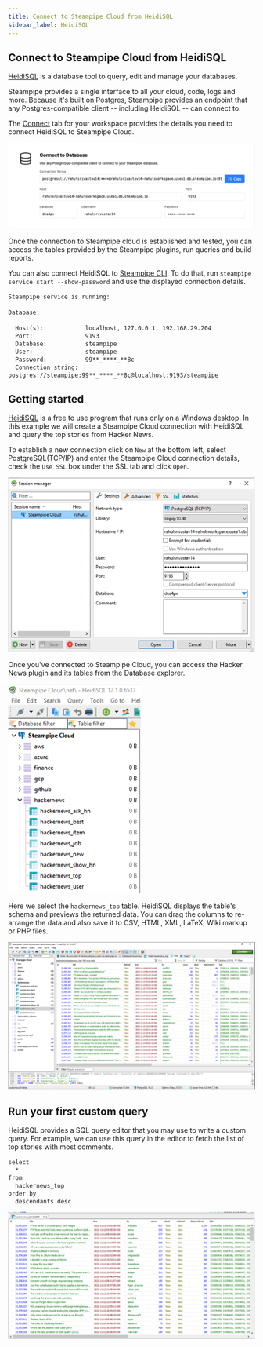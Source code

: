 ```yaml
---
title: Connect to Steampipe Cloud from HeidiSQL
sidebar_label: HeidiSQL
---
```

## Connect to Steampipe Cloud from HeidiSQL

[HeidiSQL](https://www.heidisql.com/) is a database tool to query, edit and manage your databases.

Steampipe provides a single interface to all your cloud, code, logs and more. Because it's built on Postgres, Steampipe provides an endpoint that any Postgres-compatible client -- including HeidiSQL -- can connect to.

The [Connect](/docs/cloud/integrations/overview) tab for your workspace provides the details you need to connect HeidiSQL to Steampipe Cloud.

<div style={{"marginTop":"1em", "marginBottom":"1em", "width":"90%"}}>
<img src="/images/docs/cloud/steampipe-cloud-connect-details.jpg" />
</div>

Once the connection to Steampipe cloud is established and tested, you can access the tables provided by the Steampipe plugins, run queries and build reports.

You can also connect HeidiSQL to [Steampipe CLI](https://steampipe.io/downloads). To do that, run `steampipe service start --show-password` and use the displayed connection details.

```
Steampipe service is running:

Database:

  Host(s):            localhost, 127.0.0.1, 192.168.29.204
  Port:               9193
  Database:           steampipe
  User:               steampipe
  Password:           99**_****_**8c
  Connection string:  postgres://steampipe:99**_****_**8c@localhost:9193/steampipe
  ```

## Getting started

[HeidiSQL](https://www.heidisql.com/download.php) is a free to use program that runs only on a Windows desktop. In this example we will create a Steampipe Cloud connection with HeidiSQL and query the top stories from Hacker News.

To establish a new connection click on `New` at the bottom left, select PostgreSQL(TCP/IP) and enter the Steampipe Cloud connection details, check the `Use SSL` box under the SSL tab and click `Open`.

<div style={{"marginTop":"1em", "marginBottom":"1em", "width":"90%"}}>
<img src="/images/docs/cloud/heidisql-connection-success.png" />
</div>

Once you've connected to Steampipe Cloud, you can access the Hacker News plugin and its tables from the Database explorer.

<div style={{"marginTop":"1em", "marginBottom":"1em", "width":"50%"}}>
<img src="/images/docs/cloud/heidisql-database-explorer.png" />
</div>

Here we select the `hackernews_top` table. HeidiSQL displays the table's schema and previews the returned data. You can drag the columns to re-arrange the data and also save it to CSV, HTML, XML, LaTeX, Wiki markup or PHP files.

<div style={{"marginTop":"1em", "marginBottom":"1em", "width":"90%"}}>
<img src="/images/docs/cloud/heidisql-hackernewstop-datapreview.png" />
</div>

## Run your first custom query

HeidiSQL provides a SQL query editor that you may use to write a custom query. For example, we can use this query in the editor to fetch the list of top stories with most comments.

```
select
  *
from
  hackernews_top
order by
  descendants desc
  ```

<div style={{"marginTop":"1em", "marginBottom":"1em", "width":"90%"}}>
<img src="/images/docs/cloud/heidisql-custom-query-response.png" />
</div>
